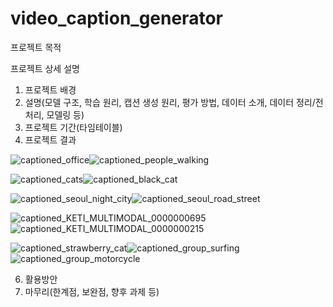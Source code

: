 # video_caption_generator

프로젝트 목적


프로젝트 상세 설명
1. 프로젝트 배경
2. 설명(모델 구조, 학습 원리, 캡션 생성 원리, 평가 방법, 데이터 소개, 데이터 정리/전처리, 모델링 등)
3. 프로젝트 기간(타임테이블)
4. 프로젝트 결과

![captioned_office](https://user-images.githubusercontent.com/38115693/153170767-f47adbe6-db3f-4bae-abc0-58c47bdac226.gif)![captioned_people_walking](https://user-images.githubusercontent.com/38115693/153171395-11b209c1-f0b5-4075-8c43-759b69a278a5.gif)

![captioned_cats](https://user-images.githubusercontent.com/38115693/153171356-24403b58-fa3c-482b-b9c7-b558b45ca465.gif)![captioned_black_cat](https://user-images.githubusercontent.com/38115693/153180977-65572efb-2083-4981-a3ed-12c9ebbbbb00.gif)

![captioned_seoul_night_city](https://user-images.githubusercontent.com/38115693/153171118-a93533c4-4e47-408a-ba8d-50f0597c0adb.gif)![captioned_seoul_road_street](https://user-images.githubusercontent.com/38115693/153171144-62f41be7-4bad-45bd-a2c7-0b786e4661a1.gif)

![captioned_KETI_MULTIMODAL_0000000695](https://user-images.githubusercontent.com/38115693/153171433-5aca8f3d-5832-4004-a7db-b63d7bc3a371.gif)![captioned_KETI_MULTIMODAL_0000000215](https://user-images.githubusercontent.com/38115693/153171459-394a5fcc-deba-45e5-845a-aa05a327a0e9.gif)

![captioned_strawberry_cat](https://user-images.githubusercontent.com/38115693/153171626-08746848-62f4-479c-960c-18478380bf33.gif)![captioned_group_surfing](https://user-images.githubusercontent.com/38115693/153171646-18e6adac-ed1f-4f6f-9bf2-1a8a1d045300.gif)![captioned_group_motorcycle](https://user-images.githubusercontent.com/38115693/153171658-c2d88d7b-4d85-4cde-a52d-425a7b948c36.gif)


6. 활용방안
7. 마무리(한계점, 보완점, 향후 과제 등)




